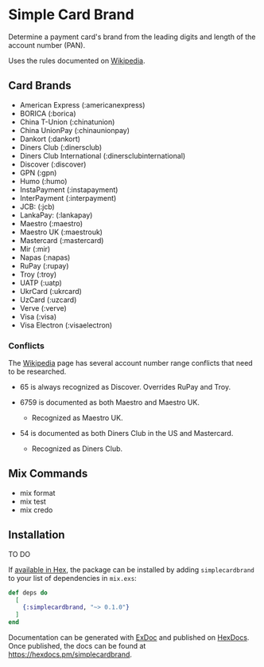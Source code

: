 # Simple Card Brand

Determine a payment card's brand from the leading digits and length of the account number (PAN).

Uses the rules documented on [Wikipedia](https://en.wikipedia.org/wiki/Payment_card_number).

## Card Brands
- American Express (:americanexpress)
- BORICA (:borica)
- China T-Union (:chinatunion)
- China UnionPay (:chinaunionpay)
- Dankort (:dankort)
- Diners Club (:dinersclub)
- Diners Club International (:dinersclubinternational)
- Discover (:discover)
- GPN (:gpn)
- Humo (:humo)
- InstaPayment (:instapayment)
- InterPayment (:interpayment)
- JCB: (:jcb)
- LankaPay: (:lankapay)
- Maestro (:maestro)
- Maestro UK (:maestrouk)
- Mastercard (:mastercard)
- Mir (:mir)
- Napas (:napas)
- RuPay (:rupay)
- Troy (:troy)
- UATP (:uatp)
- UkrCard (:ukrcard)
- UzCard (:uzcard)
- Verve (:verve)
- Visa (:visa)
- Visa Electron (:visaelectron)

### Conflicts

The [Wikipedia](https://en.wikipedia.org/wiki/Payment_card_number) page has several account number range conflicts that need to be researched.

- 65 is always recognized as Discover.
  Overrides RuPay and Troy.

- 6759 is documented as both Maestro and Maestro UK.
  - Recognized as Maestro UK.

- 54 is documented as both Diners Club in the US and Mastercard.
  - Recognized as Diners Club.

## Mix Commands

- mix format
- mix test
- mix credo

## Installation

TO DO

If [available in Hex](https://hex.pm/docs/publish), the package can be installed
by adding `simplecardbrand` to your list of dependencies in `mix.exs`:

```elixir
def deps do
  [
    {:simplecardbrand, "~> 0.1.0"}
  ]
end
```

Documentation can be generated with [ExDoc](https://github.com/elixir-lang/ex_doc)
and published on [HexDocs](https://hexdocs.pm). Once published, the docs can
be found at <https://hexdocs.pm/simplecardbrand>.
